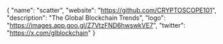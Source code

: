{
  "name": "scatter",
  "website": "https://github.com/CRYPTOSCOPE101",
  "description": "The Global Blockchain Trends",
  "logo": "https://images.app.goo.gl/Z7VtzFND6hwswkVE7",
  "twitter": "https://x.com/glblockchain"
}
